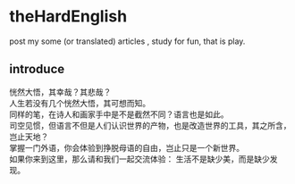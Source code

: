 # theHardEnglish
post my some (or translated) articles , study for fun, that is play.


## introduce  
恍然大悟，其幸哉？其悲哉？  
人生若没有几个恍然大悟，其可想而知。  
同样的笔，在诗人和画家手中是不是截然不同？语言也是如此。  
司空见惯，但语言不但是人们认识世界的产物，也是改造世界的工具，其之所含，岂止天地？  
掌握一门外语，你会体验到挣脱母语的自由，岂止只是一个新世界。  
如果你来到这里，那么请和我们一起交流体验： 生活不是缺少美，而是缺少发现。  

